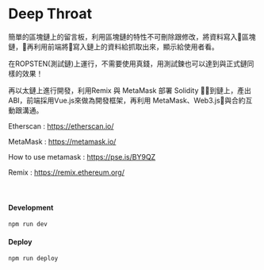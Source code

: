 # Deep Throat
簡單的區塊鏈上的留言板，利用區塊鏈的特性不可刪除跟修改，將資料寫入區塊鏈，再利用前端將寫入鏈上的資料給抓取出來，顯示給使用者看。

在ROPSTEN(測試鏈)上運行，不需要使用真錢，用測試鍊也可以達到與正式鏈同樣的效果！

再以太鏈上進行開發，利用Remix 與 MetaMask 部署 Solidity 到鏈上，產出ABI，前端採用Vue.js來做為開發框架，再利用 MetaMask、Web3.js與合約互動跟溝通。


Etherscan : https://etherscan.io/

MetaMask : https://metamask.io/

How to use metamask : https://pse.is/BY9QZ

Remix : https://remix.ethereum.org/
<br/>
<br/>
<br/>

#### Development
```
npm run dev
```
#### Deploy
```
npm run deploy
```

